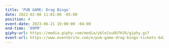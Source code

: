 ```yaml
---
title: 'PUB GAME: Drag Bingo'
date: 2022-02-08 11:01:00 -05:00
position: 4
event-date: 2023-06-21 19:00:00 -04:00
end-time: '09PM'
giphy-url: https://media.giphy.com/media/yble1suOGfHJ6/giphy.gif
event-url: https://www.eventbrite.com/e/pub-game-drag-bingo-tickets-642493825327
---
```


